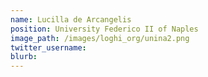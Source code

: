 ```yaml
---
name: Lucilla de Arcangelis
position: University Federico II of Naples
image_path: /images/loghi_org/unina2.png
twitter_username:
blurb:
---
```

